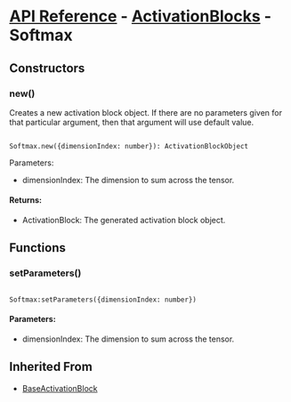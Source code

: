 # [API Reference](../../API.md) - [ActivationBlocks](../ActivationBlocks.md) - Softmax

## Constructors

### new()

Creates a new activation block object. If there are no parameters given for that particular argument, then that argument will use default value.

```

Softmax.new({dimensionIndex: number}): ActivationBlockObject

```

Parameters:

* dimensionIndex: The dimension to sum across the tensor.

#### Returns:

* ActivationBlock: The generated activation block object.

## Functions

### setParameters()

```

Softmax:setParameters({dimensionIndex: number})

```

#### Parameters:

* dimensionIndex: The dimension to sum across the tensor.

## Inherited From

* [BaseActivationBlock](BaseActivationBlock.md)
